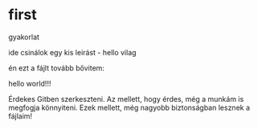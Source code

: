 ﻿first
=====

gyakorlat


ide csinálok egy kis leirást - hello vilag

én ezt a fájlt tovább bővitem:

hello world!!!

Érdekes Gitben szerkeszteni. Az mellett, hogy érdes, még a munkám is megfogja könnyiteni.
Ezek mellett, még nagyobb biztonságban lesznek a fájlaim!